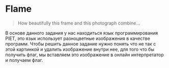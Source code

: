Flame
=====================
>How beautifully this frame and this photograph combine...

В основе данного задания у нас находиться язык программирования PIET, это язык использует разноцветные изображения в качестве программ. Чтобы решить данное задание нужно понять что не так с этой картинкой и удалить изображение внутри нее, для того что бы получить флаг, мы вставляем это изображение в онлайн интерпретатор и получаем флаг.
